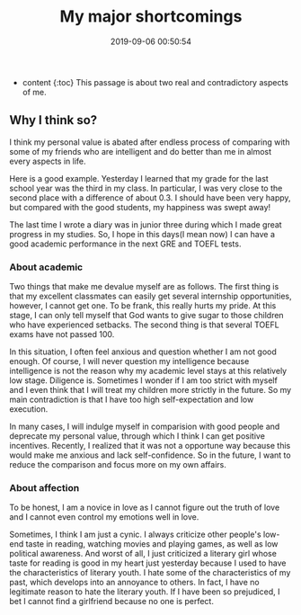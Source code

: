 ﻿---
layout: post
title:  "My major shortcomings"
date:   2019-09-06 00:50:54
categories: essay 
tags: essay 
---

* content
{:toc}
This passage is about two real and contradictory aspects of me.




## Why I think so?   

I think my personal value is abated after endless process of comparing with some of my friends who are intelligent and do better than me in almost every aspects in life. 

Here is a good example. Yesterday I learned that my grade for the last school year was the third in my class. In particular, I was very close to the second place with a difference of about 0.3. I should have been very happy, but compared with the good students, my happiness was swept away!

The last time I wrote a diary was in junior three during which I made great progress in my studies. So, I hope in this days(I mean now) I can have a good academic performance in the next GRE and TOEFL tests.

### About academic

Two things that make me devalue myself are as follows.
The first thing is that my excellent classmates can easily get several internship opportunities, however, I cannot get one. To be frank, this really hurts my pride. At this stage, I can only tell myself that God wants to give sugar to those children who have experienced setbacks.
The second thing is that several TOEFL exams have not passed 100.

In this situation, I often feel anxious and question whether I am not good enough. Of course, I will never question my intelligence because intelligence is not the reason why my academic level stays at this relatively low stage. Diligence is. Sometimes I wonder if I am too strict with myself and I even think that I will treat my children more strictly in the future. So my main contradiction is that I have too high self-expectation and low execution.

In many cases, I will indulge myself in comparision with good people and deprecate my personal value, through which I think I can get positive incentives. Recently, I realized that it was not a opportune way because this would make me anxious and lack self-confidence. So in the future, I want to reduce the comparison and focus more on my own affairs.

### About affection

To be honest, I am a novice in love as I cannot figure out the truth of love and I cannot even control my emotions well in love. 

Sometimes, I think I am just a cynic. I always criticize other people's low-end taste in reading, watching movies and playing games, as well as low political awareness. And worst of all, I just criticized a literary girl whose taste for reading is good in my heart just yesterday because I used to have the characteristics of literary youth. I hate some of the characteristics of my past, which develops into an annoyance to others. In fact, I have no legitimate reason to hate the literary youth. If I have been so prejudiced, I bet I cannot find a girlfriend because no one is perfect.